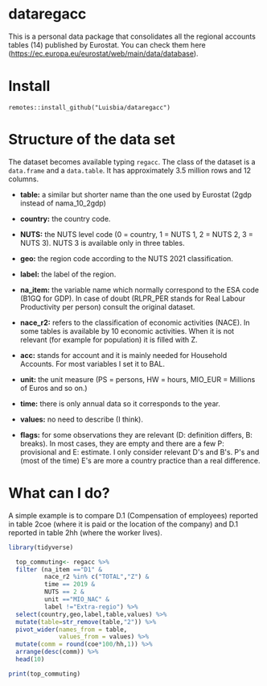 # dataregacc

This is a personal data package that consolidates all the regional accounts tables (14) published by Eurostat. You can check them here (<https://ec.europa.eu/eurostat/web/main/data/database>).

# Install

```{r}
remotes::install_github("Luisbia/dataregacc")
```

# Structure of the data set

The dataset becomes available typing `regacc`. The class of the dataset is a `data.frame` and a `data.table`. It has approximately 3.5 million rows and 12 columns. 

- **table:** a similar but shorter name than the one used by Eurostat (2gdp instead of nama_10_2gdp)

- **country:** the country code.

- **NUTS:** the NUTS level code (0 = country, 1 = NUTS 1, 2 = NUTS 2, 3 = NUTS 3). NUTS 3 is available only in three tables.

- **geo:** the region code according to the NUTS 2021 classification.

- **label:** the label of the region.

- **na_item:** the variable name which normally correspond to the ESA code (B1GQ for GDP). In case of doubt  (RLPR_PER stands for Real Labour Productivity per person) consult the original dataset.

- **nace_r2:** refers to the classification of economic activities (NACE). In some tables is available by 10 economic activities. When it is not relevant (for example for population) it is filled with Z.

- **acc:** stands for account and it is mainly needed for Household Accounts. For most variables I set it to BAL.

- **unit:** the unit measure (PS = persons, HW = hours, MIO_EUR = Millions of Euros and so on.)

- **time:** there is only annual data so it corresponds to the year.

- **values:** no need to describe (I think).

- **flags:** for some observations they are relevant (D: definition differs, B: breaks). In most cases, they are empty and there are a few P: provisional and E: estimate. I only consider relevant D's and B's. P's and (most of the time) E's are more a country practice than a real difference. 

# What can I do?

A simple example is to compare D.1 (Compensation of employees) reported in table 2coe (where it is paid or the location of the company) and D.1 reported in table 2hh (where the worker lives).

```r
library(tidyverse)

  top_commuting<- regacc %>% 
  filter (na_item =="D1" & 
          nace_r2 %in% c("TOTAL","Z") &
          time == 2019 &
          NUTS == 2 &
          unit =="MIO_NAC" &
          label !="Extra-regio") %>% 
  select(country,geo,label,table,values) %>% 
  mutate(table=str_remove(table,"2")) %>% 
  pivot_wider(names_from = table,
              values_from = values) %>% 
  mutate(comm = round(coe*100/hh,1)) %>% 
  arrange(desc(comm)) %>% 
  head(10)

print(top_commuting)
```
